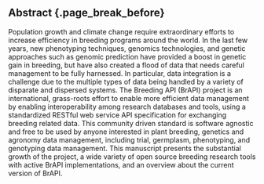 ## Abstract {.page_break_before}

Population growth and climate change require extraordinary efforts to increase efficiency in breeding programs around the world. In the last few years, new phenotyping techniques, genomics technologies, and genetic approaches such as genomic prediction have provided a boost in genetic gain in breeding, but have also created a flood of data that needs careful management to be fully harnessed. In particular, data integration is a challenge due to the multiple types of data being handled by a variety of disparate and dispersed systems. 
The Breeding API (BrAPI) project is an international, grass-roots effort to enable more efficient data management by enabling interoperability among research databases and tools, using a standardized RESTful web service API specification for exchanging breeding related data.
This community driven standard is software agnostic and free to be used by anyone interested in plant breeding, genetics and agronomy data management, including trial, germplasm, phenotyping, and genotyping data management.
This manuscript presents the substantial growth of the project, a wide variety of open source breeding research tools with active BrAPI implementations, and an overview about the current version of BrAPI.

